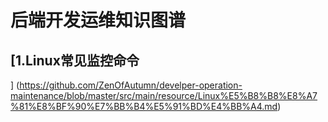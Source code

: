 # 后端开发运维知识图谱

## [1.Linux常见监控命令
] (https://github.com/ZenOfAutumn/develper-operation-maintenance/blob/master/src/main/resource/Linux%E5%B8%B8%E8%A7%81%E8%BF%90%E7%BB%B4%E5%91%BD%E4%BB%A4.md)